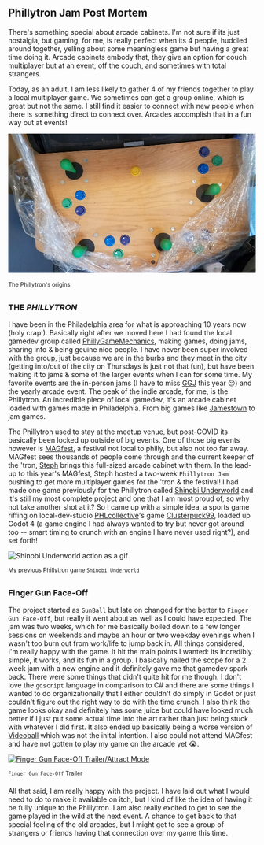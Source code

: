 ## Phillytron Jam Post Mortem

There's something special about arcade cabinets. I'm not sure if its just nostalgia, but gaming, for me, is really perfect when its 4 people, huddled around together, yelling about some meaningless game but having a great time doing it. Arcade cabinets embody that, they give an option for couch multiplayer but at an event, off the couch, and sometimes with total strangers. 

Today, as an adult, I am less likely to gather 4 of my friends together to play a local multiplayer game. We sometimes can get a group online, which is great but not the same. I still find it easier to connect with new people when there is something direct to connect over. Arcades accomplish that in a fun way out at events!

![The arcade top of the Phillytron](/assets/arcadetop.png)

<sup>The Phillytron's origins</sup>

### THE _PHILLYTRON_
I have been in the Philadelphia area for what is approaching 10 years now (holy crap!). Basically right after we moved here I had found the local gamedev group called [PhillyGameMechanics](phillygamemechanics.com), making games, doing jams, sharing info & being geuine nice people. I have never been super involved with the group, just because we are in the burbs and they meet in the city (getting into/out of the city on Thursdays is just not that fun), but have been making it to jams & some of the larger events when I can for some time. My favorite events are the in-person jams (I have to miss [GGJ](https://globalgamejam.org/) this year 😔) and the yearly arcade event. The peak of the indie arcade, for me, is the Phillytron. An incredible piece of local gamedev, it's an arcade cabinet loaded with games made in Philadelphia. From big games like [Jamestown](https://store.steampowered.com/app/94200/Jamestown/) to jam games.

The Phillytron used to stay at the meetup venue, but post-COVID its basically been locked up outside of big events. One of those big events however is [MAGfest](https://www.magfest.org/), a festival not local to philly, but also not too far away. MAGfest sees thousands of people come through and the current keeper of the 'tron, [Steph](https://twitter.com/HotcakesDeluxe) brings this full-sized arcade cabinet with them. In the lead-up to this year's MAGfest, Steph hosted a two-week `Phillytron Jam` pushing to get more multiplayer games for the 'tron & the festival! I had made one game previously for the Phillytron called [Shinobi Underworld](https://andrewnapierkowski.itch.io/shinobi-underworld) and it's still my most complete project and one that I am most proud of, so why not take another shot at it? So I came up with a simple idea, a sports game riffing on local-dev-studio [PHLcollective](https://www.phlcollective.com/)'s game [Clusterpuck99](https://store.steampowered.com/app/337960/ClusterPuck_99/), loaded up Godot 4 (a game engine I had always wanted to try but never got around too -- smart timing to crunch with an engine I have never used right?), and set forth!

![Shinobi Underworld action as a gif](https://img.itch.zone/aW1hZ2UvNDc3NjI2LzI2NjA4MTMuZ2lm/original/CMqB0B.gif)

<sup>My previous Phillytron game `Shinobi Underworld`</sup>

### Finger Gun Face-Off
The project started as `GunBall` but late on changed for the better to `Finger Gun Face-Off`, but really it went about as well as I could have expected. The jam was two weeks, which for me basically boiled down to a few longer sessions on weekends and maybe an hour or two weekday evenings when I wasn't too burn out from work/life to jump back in. All things considered, I'm really happy with the game. It hit the main points I wanted: its incredibly simple, it works, and its fun in a group. I basically nailed the scope for a 2 week jam with a new engine and it definitely gave me that gamedev spark back. There were some things that didn't quite hit for me though. I don't love the `gdscript` language in comparison to C# and there are some things I wanted to do organizationally that I either couldn't do simply in Godot or just couldn't figure out the right way to do with the time crunch. I also think the game looks okay and definitely has some juice but could have looked much better if I just put some actual time into the art rather than just being stuck with whatever I did first. It also ended up basically being a worse version of [Videoball](https://store.steampowered.com/app/277390/VIDEOBALL/) which was not the inital intention. I also could not attend MAGfest and have not gotten to play my game on the arcade yet 😭.

[![Finger Gun Face-Off Trailer/Attract Mode](http://img.youtube.com/vi/9tE29lYkNJ0/0.jpg)](https://youtu.be/9tE29lYkNJ0)

<sup>`Finger Gun Face-Off` Trailer</sup>

All that said, I am really happy with the project. I have laid out what I would need to do to make it available on itch, but I kind of like the idea of having it be fully unique to the Phillytron. I am also really excited to get to see the game played in the wild at the next event. A chance to get back to that special feeling of the old arcades, but I might get to see a group of strangers or friends having that connection over my game this time.

